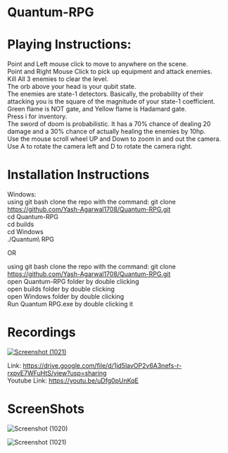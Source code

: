 # Quantum-RPG  
# Playing Instructions:  
Point and Left mouse click to move to anywhere on the scene.  
Point and Right Mouse Click to pick up equipment and attack enemies.  
Kill All 3 enemies to clear the level.  
The orb above your head is your qubit state.  
The enemies are state-1 detectors. Basically, the probability of their attacking you is the square of the magnitude of your state-1 coefficient.  
Green flame is NOT gate, and Yellow flame is Hadamard gate.  
Press i for inventory.  
The sword of doom is probabilistic. It has a 70% chance of dealing 20 damage and a 30% chance of actually healing the enemies by 10hp.  
Use the mouse scroll wheel UP and Down to zoom in and out the camera.  
Use A to rotate the camera left and D to rotate the camera right.   ​
  
# Installation Instructions  

Windows:  
using git bash clone the repo with the command: git clone https://github.com/Yash-Agarwal1708/Quantum-RPG.git  
cd Quantum-RPG  
cd builds  
cd Windows  
./Quantum\ RPG
  
OR  
  
using git bash clone the repo with the command: git clone https://github.com/Yash-Agarwal1708/Quantum-RPG.git  
open Quantum-RPG folder by double clicking  
open builds folder by double clicking  
open Windows folder by double clicking  
Run Quantum RPG.exe by double clicking it  

# Recordings  

[![Screenshot (1021)](https://github.com/Yash-Agarwal1708/Quantum-RPG/assets/103818600/d8d1f35f-b5c0-4eef-914f-a352aef40901)](https://drive.google.com/file/d/1jd5lavOP2v6A3nefs-r-rxpvE7WFuHtS/view?usp=sharing)  

Link: https://drive.google.com/file/d/1jd5lavOP2v6A3nefs-r-rxpvE7WFuHtS/view?usp=sharing  
Youtube Link: https://youtu.be/uDfg0pUnKqE  

# ScreenShots
![Screenshot (1020)](https://github.com/Yash-Agarwal1708/Quantum-RPG/assets/103818600/a365c80c-624b-43ce-bb18-ec85a04c01b5)   
  
![Screenshot (1021)](https://github.com/Yash-Agarwal1708/Quantum-RPG/assets/103818600/c3c4f5e0-8058-4f20-bdba-224d87428b5c)   
  

